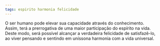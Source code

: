 ```yaml
---
tags: espirito harmonia felicidade
---
```

O ser humano pode elevar sua capacidade através do conhecimento. Assim, terá a prerrogativa de uma maior participação do espírito na vida. Deste modo, será possível alcançar a verdadeira felicidade de satisfazê-lo, ao viver pensando e sentindo em uníssona harmonia com a vida universal.

